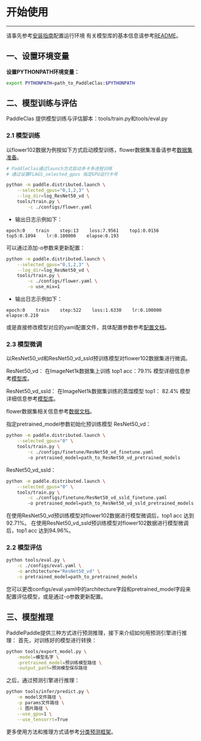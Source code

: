 # 开始使用
---
请事先参考[安装指南](install.md)配置运行环境
有关模型库的基本信息请参考[README](https://github.com/PaddlePaddle/PaddleClas/blob/master/README.md)。

## 一、设置环境变量

**设置PYTHONPATH环境变量：**

```bash
export PYTHONPATH=path_to_PaddleClas:$PYTHONPATH
```

## 二、模型训练与评估

PaddleClas 提供模型训练与评估脚本：tools/train.py和tools/eval.py

### 2.1 模型训练
以flower102数据为例按如下方式启动模型训练，flower数据集准备请参考[数据集准备](./data.md)。

```bash
# PaddleClas通过launch方式启动多卡多进程训练
# 通过设置FLAGS_selected_gpus 指定GPU运行卡号

python -m paddle.distributed.launch \
    --selected_gpus="0,1,2,3" \
    --log_dir=log_ResNet50_vd \
    tools/train.py \
        -c ./configs/flower.yaml 
```

- 输出日志示例如下：

```
epoch:0    train    step:13    loss:7.9561    top1:0.0156    top5:0.1094    lr:0.100000    elapse:0.193
```

可以通过添加-o参数来更新配置：

```bash
python -m paddle.distributed.launch \
    --selected_gpus="0,1,2,3" \
    --log_dir=log_ResNet50_vd \
    tools/train.py \
        -c ./configs/flower.yaml \
        -o use_mix=1 

```

- 输出日志示例如下：

```
epoch:0    train    step:522    loss:1.6330    lr:0.100000    elapse:0.210
```

或是直接修改模型对应的yaml配置文件，具体配置参数参考[配置文档](config.md)。

### 2.3 模型微调

以ResNet50_vd和ResNet50_vd_ssld预训练模型对flower102数据集进行微调。

ResNet50_vd： 在ImageNet1k数据集上训练 top1 acc：79.1% 模型详细信息参考[模型库](https://paddleclas.readthedocs.io/zh_CN/latest/models/ResNet_and_vd.html)。

ResNet50_vd_ssld： 在ImageNet1k数据集训练的蒸馏模型 top1： 82.4% 模型详细信息参考[模型库](https://paddleclas.readthedocs.io/zh_CN/latest/models/ResNet_and_vd.html)。

flower数据集相关信息参考[数据文档](data.md)。

指定pretrained_model参数初始化预训练模型
ResNet50_vd：

```bash
python -m paddle.distributed.launch \
    --selected_gpus="0" \
    tools/train.py \
        -c ./configs/finetune/ResNet50_vd_finetune.yaml
        -o pretrained_model=path_to_ResNet50_vd_pretrained_models
```

ResNet50_vd_ssld：

```bash
python -m paddle.distributed.launch \
    --selected_gpus="0" \
    tools/train.py \
        -c ./configs/finetune/ResNet50_vd_ssld_finetune.yaml
        -o pretrained_model=path_to_ResNet50_vd_ssld_pretrained_models
```


在使用ResNet50_vd预训练模型对flower102数据进行模型微调后，top1 acc 达到 92.71%。
在使用ResNet50_vd_ssld预训练模型对flower102数据进行模型微调后，top1 acc 达到94.96%。


### 2.2 模型评估

```bash
python tools/eval.py \
    -c ./configs/eval.yaml \
    -o architecture="ResNet50_vd" \
    -o pretrained_model=path_to_pretrained_models
```
您可以更改configs/eval.yaml中的architecture字段和pretrained_model字段来配置评估模型，或是通过-o参数更新配置。

## 三、模型推理

PaddlePaddle提供三种方式进行预测推理，接下来介绍如何用预测引擎进行推理：
首先，对训练好的模型进行转换：
```bash
python tools/export_model.py \
    -model=模型名字 \
    -pretrained_model=预训练模型路径 \
    -output_path=预测模型保存路径

```
之后，通过预测引擎进行推理：
```bash
python tools/infer/predict.py \
    -m model文件路径 \
    -p params文件路径 \
    -i 图片路径 \
    --use_gpu=1 \
    --use_tensorrt=True
```
更多使用方法和推理方式请参考[分类预测框架](../extension/paddle_inference.md)。

